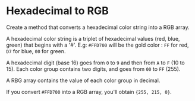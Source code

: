 # Hexadecimal to RGB

Create a method that converts a hexadecimal color string into a RGB array.

A hexadecimal color string is a triplet of hexadecimal values (red, blue, green) that begins with a '#'.
E.g: `#FFD700` will be the gold color : `FF` for red, `D7` for blue, `00` for green.

A hexadecimal digit (base 16) goes from `0` to `9` and then from `A` to `F` (10 to 15).
Each color group contains two digits, and goes from `00` to `FF` (255).

A RBG array contains the value of each color group in decimal.

If you convert `#FFD700` into a RGB array, you'll obtain `{255, 215, 0}`.
